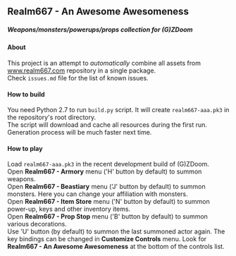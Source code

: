 ## Realm667 - An Awesome Awesomeness
##### Weapons/monsters/powerups/props collection for (G)ZDoom
#### About

This project is an attempt to _automatically_ combine all assets from www.realm667.com repository in a single package.  
Check `issues.md` file for the list of known issues.

#### How to build

You need Python 2.7 to run `build.py` script. It will create `realm667-aaa.pk3` in the repository's root directory.  
The script will download and cache all resources during the first run. Generation process will be much faster next time.

#### How to play

Load `realm667-aaa.pk3` in the recent development build of (G)ZDoom.  
Open **Realm667 - Armory** menu ('H' button by default) to summon weapons.  
Open **Realm667 - Beastiary** menu ('J' button by default) to summon monsters. Here you can change your affiliation with monsters.  
Open **Realm667 - Item Store** menu ('N' button by default) to summon power-up, keys and other inventory items.  
Open **Realm667 - Prop Stop** menu ('B' button by default) to summon various decorations.  
Use 'U' button (by default) to summon the last summoned actor again.
The key bindings can be changed in **Customize Controls** menu. Look for **Realm667 - An Awesome Awesomeness** at the bottom of the controls list.
